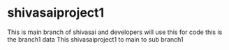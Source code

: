# shivasaiproject1
This is main branch of shivasai and developers will use this for code
this is the branch1 data
This shivasaiproject1 to main to sub branch1
